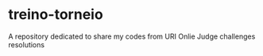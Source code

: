 # treino-torneio
 A repository dedicated to share my codes from URI Onlie Judge challenges resolutions
